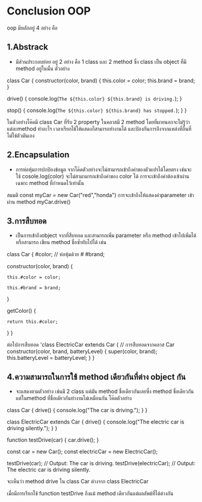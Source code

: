 # Conclusion OOP
oop มีหลักอยู่ 4 อย่าง คือ 
## 1.Abstrack 
- มีส่วนประกอบย่อย อยู่ 2 อย่าง คือ 1 class และ 2 method ซึ่ง class เป็น object ที่มี method อยู่ในนั้น ตัวอย่าง

class Car { constructor(color, brand) { this.color = color; this.brand = brand; }

drive() {
    console.log(`The ${this.color} ${this.brand} is driving.`);
}

stop() {
    console.log(`The ${this.color} ${this.brand} has stopped.`);
}
}

ในตัวอย่างโค๊ดมี class Car ที่รับ 2 property ในคลาสมี 2 method โดยที่ผายนอกจะไม่รู้ว่า แต่ละmethod ทำอะไร เวลาเรียกใช้ให้แสดงก็สามารถทำงานได้ และป้องกันการถึงจากแหล่งที่อื่นที่ไม่ใช่ตัวมันเอง

## 2.Encapsulation 
- การห่อหุ้มการปกป้องข้อมูล จากโค๊ดตัวอย่างจะไม่สามารถเข้าถึงค่าของตัวแปรได้โดยตรง เช่นจะใช้ cosole.log(color) จะไม่สามามารถเข้าถึงค่าของ color ได้ การจะเข้าถึงค่าต้องเข้าผ่านเฉพาะ method ที่กำหนดไว้เท่านั้น

สมมติ const myCar = new Car("red","honda") การจะเข้าถึงให้แสดงค่าparameter เข้าผ่าน method myCar.drive()

## 3.การสืบทอด
- เป็นการเข้าถึงobject จากที่สืบทอด และสามารถเพิ่ม parameter หรือ method เข้าไปเพิ่มได้หรือสามารถ เขียน method ชื่อซ้ำทับไปได้ เช่น

class Car { #color; // ห่อหุ้มด้วย # #brand;

constructor(color, brand) {

    this.#color = color;
    
    this.#brand = brand;
    
}

getColor() {

    return this.#color;
    
}
}

ต่อไปการสืบทอด 'class ElectricCar extends Car { // การสืบทอดจากคลาส Car constructor(color, brand, batteryLevel) { super(color, brand); this.batteryLevel = batteryLevel; } }

## 4.ความสามารถในการใช้ method เดียวกันที่ต่าง object กัน 
- จะแสดงตามตัวอย่าง เช่นมี 2 class แต่มัน method ชื่อเดียวกันเลยซึ่ง method ชื่อเดียวกัน แต่ในmethod ที่ชื่อเดัยวกันทำงานไม่เหมือนกัน โค๊ดตัวอย่าง

class Car { drive() { console.log("The car is driving."); } }

class ElectricCar extends Car { drive() { console.log("The electric car is driving silently."); } }

function testDrive(car) { car.drive(); }

const car = new Car(); const electricCar = new ElectricCar();

testDrive(car); // Output: The car is driving. testDrive(electricCar); // Output: The electric car is driving silently.

จะเห็นว่า method drive ใน class Car ต่างจาก class ElectricCar

เมื่อมีการเรียกใช้ function testDrive ถึงแม้ method เดียวกันแต่ผลลัพธ์ที่ได้ต่างกัน
